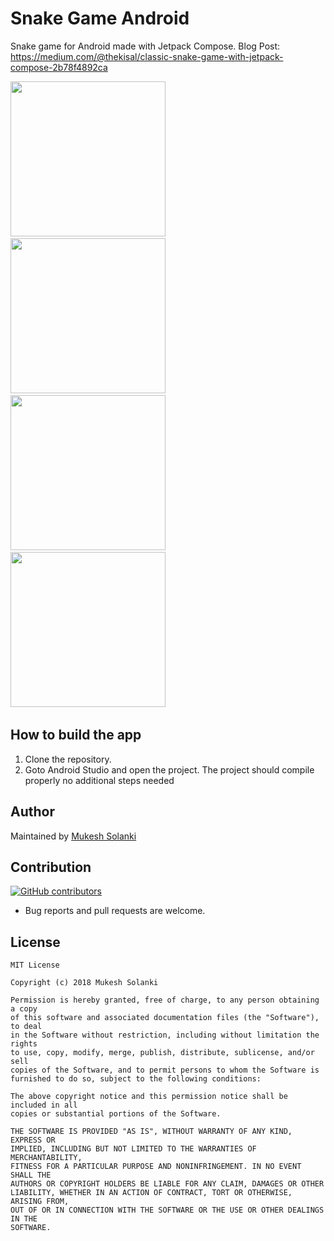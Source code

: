 # Snake Game Android
Snake game for Android made with Jetpack Compose. 
Blog Post: https://medium.com/@thekisal/classic-snake-game-with-jetpack-compose-2b78f4892ca

<img src="https://raw.githubusercontent.com/kisal/snake-game-android/main/screenshots/menu.png" width="248px"/> &nbsp;&nbsp;
<img src="https://raw.githubusercontent.com/kisal/snake-game-android/main/screenshots/ingame.png" width="248px"/> &nbsp;&nbsp;
<img src="https://raw.githubusercontent.com/kisal/snake-game-android/main/screenshots/endgame.png" width="248px"/> &nbsp;&nbsp;
<img src="https://raw.githubusercontent.com/kisal/snake-game-android/main/screenshots/highscore.png" width="248px"/> &nbsp;&nbsp;

## How to build the app
1. Clone the repository.
2. Goto Android Studio and open the project.
The project should compile properly no additional steps needed

## Author
Maintained by [Mukesh Solanki](https://www.github.com/kisal)

## Contribution
[![GitHub contributors](https://img.shields.io/github/contributors/kisal/snake-game-android.svg)](https://github.com/kisal/snake-game-android/graphs/contributors)

* Bug reports and pull requests are welcome.

## License
```
MIT License

Copyright (c) 2018 Mukesh Solanki

Permission is hereby granted, free of charge, to any person obtaining a copy
of this software and associated documentation files (the "Software"), to deal
in the Software without restriction, including without limitation the rights
to use, copy, modify, merge, publish, distribute, sublicense, and/or sell
copies of the Software, and to permit persons to whom the Software is
furnished to do so, subject to the following conditions:

The above copyright notice and this permission notice shall be included in all
copies or substantial portions of the Software.

THE SOFTWARE IS PROVIDED "AS IS", WITHOUT WARRANTY OF ANY KIND, EXPRESS OR
IMPLIED, INCLUDING BUT NOT LIMITED TO THE WARRANTIES OF MERCHANTABILITY,
FITNESS FOR A PARTICULAR PURPOSE AND NONINFRINGEMENT. IN NO EVENT SHALL THE
AUTHORS OR COPYRIGHT HOLDERS BE LIABLE FOR ANY CLAIM, DAMAGES OR OTHER
LIABILITY, WHETHER IN AN ACTION OF CONTRACT, TORT OR OTHERWISE, ARISING FROM,
OUT OF OR IN CONNECTION WITH THE SOFTWARE OR THE USE OR OTHER DEALINGS IN THE
SOFTWARE.
```
